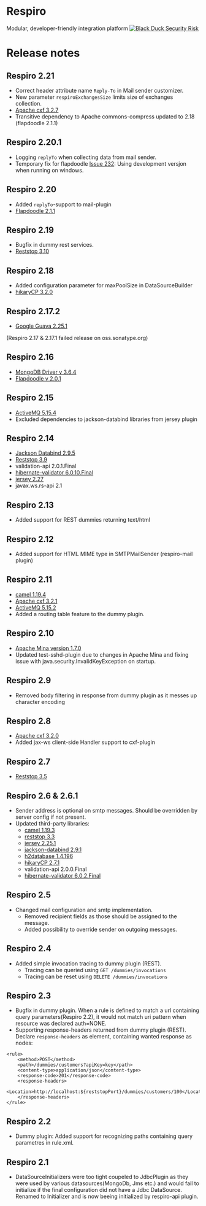 # Respiro
Modular, developer-friendly integration platform
[![Black Duck Security Risk](https://copilot.blackducksoftware.com/github/repos/helaar/respiro/branches/master/badge-risk.svg)](https://copilot.blackducksoftware.com/github/repos/helaar/respiro/branches/master)

# Release notes

## Respiro 2.21
* Correct header attribute name `Reply-To` in Mail sender customizer.
* New parameter `respiroExchangesSize` limits size of exchanges collection.
* [Apache cxf 3.2.7](http://cxf.apache.org/download.html)
* Transitive dependency to Apache commons-compress updated to 2.18 (flapdoodle 2.1.1) 

## Respiro 2.20.1
* Logging `replyTo` when collecting data from mail sender.
* Temporary fix for flapdoodle [Issue 232](https://github.com/flapdoodle-oss/de.flapdoodle.embed.mongo/issues/232): 
  Using development versjon when running on windows. 

## Respiro 2.20
* Added `replyTo`-support to mail-plugin
* [Flapdoodle 2.1.1](https://github.com/flapdoodle-oss/de.flapdoodle.embed.mongo/blob/master/Changelog.md)

## Respiro 2.19
* Bugfix in dummy rest services.
* [Reststop 3.10](https://github.com/kantega/reststop/wiki/ReleaseNotes)

## Respiro 2.18
* Added configuration parameter for maxPoolSize in DataSourceBuilder 
* [hikaryCP 3.2.0](https://github.com/brettwooldridge/HikariCP/wiki)

## Respiro 2.17.2
* [Google Guava 2.25.1](https://github.com/google/guava/releases/tag/v25.1)

(Respiro 2.17 & 2.17.1 failed release on oss.sonatype.org)

## Respiro 2.16
* [MongoDB Driver v 3.6.4](http://mongodb.github.io/mongo-java-driver/3.6/)
* [Flapdoodle v 2.0.1](https://github.com/flapdoodle-oss/de.flapdoodle.embed.mongo/blob/master/Changelog.md)

## Respiro 2.15
* [ActiveMQ 5.15.4](http://activemq.apache.org/activemq-5154-release.html)
* Excluded dependencies to jackson-databind libraries from jersey plugin

## Respiro 2.14
* [Jackson Databind 2.9.5](https://github.com/FasterXML/jackson-databind)
* [Reststop 3.9](https://github.com/kantega/reststop/wiki/ReleaseNotes)
* validation-api 2.0.1.Final
* [hibernate-validator 6.0.10.Final](http://hibernate.org/validator/documentation/) 
* [jersey 2.27](https://jersey.github.io/release-notes/2.27.html) 
* javax.ws.rs-api 2.1

## Respiro 2.13
* Added support for REST dummies returning text/html

## Respiro 2.12
* Added support for HTML MIME type in SMTPMailSender (respiro-mail plugin)

## Respiro 2.11
* [camel 1.19.4](http://camel.apache.org/camel-2194-release.html)
* [Apache cxf 3.2.1](http://cxf.apache.org/download.html)
* [ActiveMQ 5.15.2](http://activemq.apache.org/activemq-5152-release.html)
* Added a routing table feature to the dummy plugin. 

## Respiro 2.10
* [Apache Mina version 1.7.0](https://github.com/apache/mina-sshd) 
* Updated test-sshd-plugin due to changes in Apache Mina and fixing issue with java.security.InvalidKeyException on startup.

## Respiro 2.9
* Removed body filtering in response from dummy plugin as it messes up character encoding

## Respiro 2.8
* [Apache cxf 3.2.0](http://cxf.apache.org/download.html)
* Added jax-ws client-side Handler support to cxf-plugin 

## Respiro 2.7
* [Reststop 3.5](https://github.com/kantega/reststop/wiki/ReleaseNotes)

## Respiro 2.6 & 2.6.1
* Sender address is optional on smtp messages. Should be overridden by server config if not present.
* Updated third-party libraries:
  * [camel 1.19.3](http://camel.apache.org/camel-2193-release.html)
  * [reststop 3.3](https://github.com/kantega/reststop/wiki/ReleaseNotes)
  * [jersey 2.25.1](https://jersey.github.io/release-notes/2.25.1.html) 
  * [jackson-databind 2.9.1](https://github.com/FasterXML/jackson-databind)
  * [h2database 1.4.196](http://www.h2database.com/html/changelog.html)
  * [hikaryCP 2.7.1](https://github.com/brettwooldridge/HikariCP/wiki)
  * validation-api 2.0.0.Final
  * [hibernate-validator 6.0.2.Final](http://hibernate.org/validator/documentation/)

## Respiro 2.5
* Changed mail configuration and smtp implementation. 
  * Removed recipient fields as those should be assigned to the message. 
  * Added possibility to override sender on outgoing messages.

## Respiro 2.4
* Added simple invocation tracing to dummy plugin (REST).  
  * Tracing can be queried using `GET /dummies/invocations`
  * Tracing can be reset using `DELETE /dummies/invocations`

## Respiro 2.3
* Bugfix in dummy plugin. When a rule is defined to match a url containing query parameters(Respiro 2.2), it would not match uri pattern when resource was declared auth=NONE.
* Supporting response-headers returned from dummy plugin (REST). Declare `response-headers` as element, containing wanted response as nodes:
 ```
 <rule>
     <method>POST</method>
     <path>/dummies/customers?apiKey=key</path>
     <content-type>application/json</content-type>
     <response-code>201</response-code>
     <response-headers>
         <Location>http://localhost:${reststopPort}/dummies/customers/100</Location>
     </response-headers>
 </rule>
 ```

## Respiro 2.2
* Dummy plugin: Added support for recognizing paths containing query parametres in rule.xml. 

## Respiro 2.1 
* DataSourceInitializers were too tight coupeled to JdbcPlugin as they were used by various datasources(MongoDb, Jms etc.) and would fail to initialize if the final configuration did not have a Jdbc DataSource. Renamed to Initializer and is now beeing initialized by respiro-api plugin.
